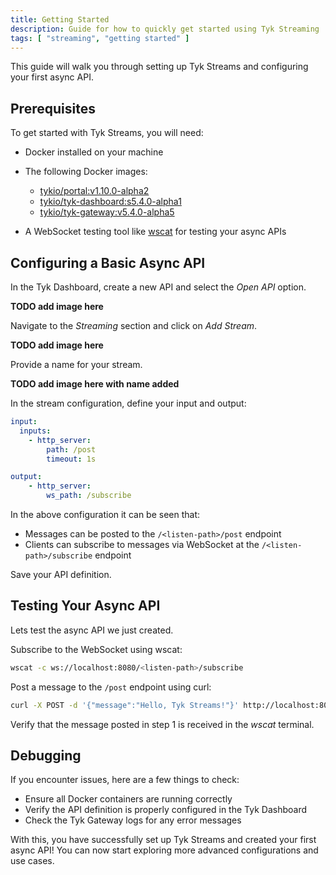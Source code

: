 ```yaml
---
title: Getting Started
description: Guide for how to quickly get started using Tyk Streaming
tags: [ "streaming", "getting started" ]
---
```


This guide will walk you through setting up Tyk Streams and configuring your first async API.

## Prerequisites

To get started with Tyk Streams, you will need:
- Docker installed on your machine
- The following Docker images:
    - [tykio/portal:v1.10.0-alpha2](https://hub.docker.com/r/tykio/portal/tags?page=&page_size=&ordering=&name=v1.10.0-alpha2)
    - [tykio/tyk-dashboard:s5.4.0-alpha1](https://hub.docker.com/r/tykio/tyk-dashboard/tags?page=&page_size=&ordering=&name=s5.4.0-alpha1)
    - [tykio/tyk-gateway:v5.4.0-alpha5](https://hub.docker.com/r/tykio/tyk-gateway/tags?page=&page_size=&ordering=&name=s5.4.0-alpha5)

- A WebSocket testing tool like [wscat](https://github.com/websockets/wscat) for testing your async APIs

## Configuring a Basic Async API

In the Tyk Dashboard, create a new API and select the *Open API* option.

**TODO add image here**

Navigate to the *Streaming* section and click on *Add Stream*.

**TODO add image here**

Provide a name for your stream.

**TODO add image here with name added**

In the stream configuration, define your input and output:

```yaml
input:
  inputs:
    - http_server:
        path: /post
        timeout: 1s

output:
    - http_server:
        ws_path: /subscribe
```

In the above configuration it can be seen that:

- Messages can be posted to the `/<listen-path>/post` endpoint
- Clients can subscribe to messages via WebSocket at the `/<listen-path>/subscribe` endpoint

Save your API definition.

## Testing Your Async API

Lets test the async API we just created.

Subscribe to the WebSocket using wscat:

```bash
wscat -c ws://localhost:8080/<listen-path>/subscribe
```

Post a message to the `/post` endpoint using curl:

```bash
curl -X POST -d '{"message":"Hello, Tyk Streams!"}' http://localhost:8080/<listen-path>/post
```

Verify that the message posted in step 1 is received in the *wscat* terminal.

## Debugging

If you encounter issues, here are a few things to check:
- Ensure all Docker containers are running correctly
- Verify the API definition is properly configured in the Tyk Dashboard
- Check the Tyk Gateway logs for any error messages

With this, you have successfully set up Tyk Streams and created your first async API! You can now start exploring more advanced configurations and use cases.
